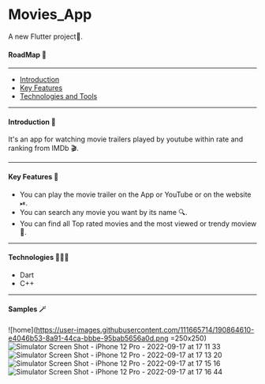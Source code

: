 # Movies_App

A new Flutter project📱.

#### RoadMap 🚸
---
- [Introduction](#id1)
- [Key Features](#id2)
- [Technologies and Tools](#id3)
---

#### Introduction 📝
It's an app for watching movie trailers played by youtube within rate and ranking from IMDb 🎬.

---
#### Key Features 🔮
- You can play the movie trailer on the App or YouTube or on the website ⏯.
- You can search any movie you want by its name 🔍.
- You can find all Top rated movies and the most viewed or trendy moview 🌟.

---
#### Technologies 🧑🏽‍💻
- Dart
- C++

---

#### Samples 🪄
![home](https://user-images.githubusercontent.com/111665714/190864610-e4046b53-8a91-44ca-bbbe-95bab5656a0d.png =250x250)
![Simulator Screen Shot - iPhone 12 Pro - 2022-09-17 at 17 11 33](https://user-images.githubusercontent.com/111665714/190864621-36826cbc-4f90-4078-89ce-adcdc540ad6a.png)
![Simulator Screen Shot - iPhone 12 Pro - 2022-09-17 at 17 13 20](https://user-images.githubusercontent.com/111665714/190864624-a53651f9-cce6-4f3e-af24-f0ac1fa7ed03.png)
![Simulator Screen Shot - iPhone 12 Pro - 2022-09-17 at 17 15 16](https://user-images.githubusercontent.com/111665714/190864626-df47700f-80e6-4656-b268-0fd10736a2e9.png)
![Simulator Screen Shot - iPhone 12 Pro - 2022-09-17 at 17 16 44](https://user-images.githubusercontent.com/111665714/190864633-0f540a7e-81a1-4b70-90e3-f84d4652be5e.png)
